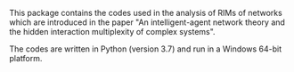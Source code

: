 This package contains the codes used in the analysis of RIMs of networks which are introduced in the paper "An intelligent-agent network theory and the hidden interaction multiplexity of complex systems".

The codes are written in Python (version 3.7) and run in a Windows 64-bit platform.
